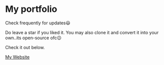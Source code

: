 # My portfolio

Check frequently for updates😃

Do leave a star if you liked it. You may also clone it and convert it into your own..its open-source ofc😉

Check it out below.

<a href="https://chandran-jr.github.io/" target="null"> My Website</a>


